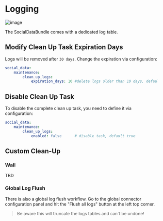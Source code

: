 # Logging

![image](https://user-images.githubusercontent.com/700119/94452628-097d2380-01b0-11eb-8a0a-87f2a08c9d4f.png)

The SocialDataBundle comes with a dedicated log table.

## Modify Clean Up Task Expiration Days
Logs will be removed after `30 days`. Change the expiration via configuration:
 
```yaml
social_data:
    maintenance:
        clean_up_logs: 
            expiration_days: 10 #delete logs older than 10 days, default 30
```

## Disable Clean Up Task
To disable the complete clean up task, you need to define it via configuration:
 
```yaml
social_data:
    maintenance:
        clean_up_logs: 
            enabled: false      # disable task, default true
```

## Custom Clean-Up

### Wall
TBD
  
### Global Log Flush
There is also a global log flush workflow. Go to the global connector configuration panel and hit the "Flush all logs"
button at the left top corner.

> Be aware this will truncate the logs tables and can't be undone!